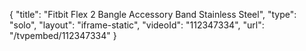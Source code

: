 {
    "title": "Fitbit Flex 2 Bangle Accessory Band  Stainless Steel",
    "type": "solo",
    "layout": "iframe-static",
    "videoId": "112347334",
    "url": "\/tvpembed\/112347334"
}